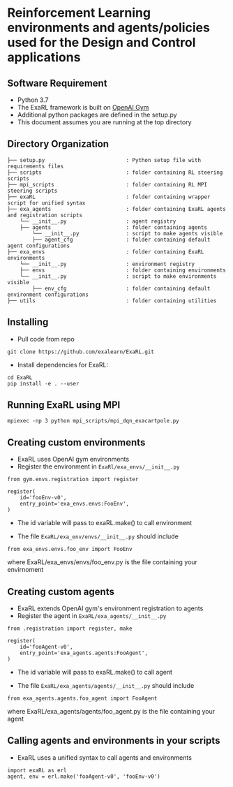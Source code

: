 # Reinforcement Learning environments and agents/policies used for the Design and Control applications

## Software Requirement
* Python 3.7 
* The ExaRL framework is built on [OpenAI Gym](https://gym.openai.com) 
* Additional python packages are defined in the setup.py 
* This document assumes you are running at the top directory 

## Directory Organization
```
├── setup.py                          : Python setup file with requirements files 
├── scripts                           : folder containing RL steering scripts
├── mpi_scripts                       : folder containing RL MPI steering scripts
├── exaRL                             : folder containing wrapper script for unified syntax
├── exa_agents                        : folder containing ExaRL agents and registration scripts
    └── __init__.py                   : agent registry
    ├── agents                        : folder containing agents
        └── __init__.py               : script to make agents visible
        ├── agent_cfg                 : folder containing default agent configurations   
├── exa_envs                          : folder containing ExaRL environments
    └── __init__.py                   : environment registry
    ├── envs                          : folder containing environments
    └── __init__.py                   : script to make environments visible
        ├── env_cfg                   : folder containing default environment configurations    
├── utils                             : folder containing utilities       
```

## Installing 
* Pull code from repo
```
git clone https://github.com/exalearn/ExaRL.git
```
* Install dependencies for ExaRL:
```
cd ExaRL
pip install -e . --user
```

## Running ExaRL using MPI 
```
mpiexec -np 3 python mpi_scripts/mpi_dqn_exacartpole.py
```

## Creating custom environments
* ExaRL uses OpenAI gym environments
* Register the environment in ```ExaRl/exa_envs/__init__.py```
    
```
from gym.envs.registration import register

register(
    id='fooEnv-v0',
    entry_point='exa_envs.envs:FooEnv',
)
```
* The id variable will pass to exaRL.make() to call environment

* The file ```ExaRL/exa_env/envs/__init__.py``` should include
```
from exa_envs.envs.foo_env import FooEnv
```
where ExaRL/exa_envs/envs/foo_env.py is the file containing your envirnoment

## Creating custom agents
* ExaRL extends OpenAI gym's environment registration to agents
* Register the agent in ```ExaRL/exa_agents/__init__.py```
    
```
from .registration import register, make

register(
    id='fooAgent-v0',
    entry_point='exa_agents.agents:FooAgent',
)
```
* The id variable will pass to exaRL.make() to call agent

* The file ```ExaRL/exa_agents/agents/__init__.py``` should include
```
from exa_agents.agents.foo_agent import FooAgent
```
where ExaRL/exa_agents/agents/foo_agent.py is the file containing your agent

## Calling agents and environments in your scripts
* ExaRL uses a unified syntax to call agents and environments
```
import exaRL as erl
agent, env = erl.make('fooAgent-v0', 'fooEnv-v0')
```


